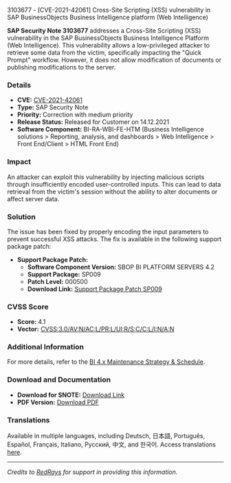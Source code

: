 3103677 - [CVE-2021-42061] Cross-Site Scripting (XSS) vulnerability in SAP BusinessObjects Business Intelligence platform (Web Intelligence)

**SAP Security Note 3103677** addresses a Cross-Site Scripting (XSS) vulnerability in the SAP BusinessObjects Business Intelligence Platform (Web Intelligence). This vulnerability allows a low-privileged attacker to retrieve some data from the victim, specifically impacting the "Quick Prompt" workflow. However, it does not allow modification of documents or publishing modifications to the server.

### **Details**
- **CVE:** [CVE-2021-42061](https://cve.mitre.org/cgi-bin/cvename.cgi?name=CVE-2021-42061)
- **Type:** SAP Security Note
- **Priority:** Correction with medium priority
- **Release Status:** Released for Customer on 14.12.2021
- **Software Component:** BI-RA-WBI-FE-HTM (Business Intelligence solutions > Reporting, analysis, and dashboards > Web Intelligence > Front End/Client > HTML Front End)

### **Impact**
An attacker can exploit this vulnerability by injecting malicious scripts through insufficiently encoded user-controlled inputs. This can lead to data retrieval from the victim's session without the ability to alter documents or affect server data.

### **Solution**
The issue has been fixed by properly encoding the input parameters to prevent successful XSS attacks. The fix is available in the following support package patch:

- **Support Package Patch:** 
  - **Software Component Version:** SBOP BI PLATFORM SERVERS 4.2
  - **Support Package:** SP009
  - **Patch Level:** 000500
  - **Download Link:** [Support Package Patch SP009](https://me.sap.com/softwarecenter/template/products/_APP=00200682500000001943&_EVENT=DISPHIER&HEADER=Y&FUNCTIONBAR=N&EVENT=TREE&NE=NAVIGATE&ENR=73555000100200001041&V=MAINT)

### **CVSS Score**
- **Score:** 4.1
- **Vector:** [CVSS:3.0/AV:N/AC:L/PR:L/UI:R/S:C/C:L/I:N/A:N](https://nvd.nist.gov/vuln/detail/CVE-2021-42061)

### **Additional Information**
For more details, refer to the [BI 4.x Maintenance Strategy & Schedule](https://me.sap.com/notes/2144559).

### **Download and Documentation**
- **Download for SNOTE:** [Download Link](https://notesdownloads.sap.com/note/0040000001790132021)
- **PDF Version:** [Download PDF](https://userapps.support.sap.com/sap/support/sfm/notes/print/0003103677?language=en-US&token=0634CCA5EC24FE209B270171353D982F)

### **Translations**
Available in multiple languages, including Deutsch, 日本語, Português, Español, Français, Italiano, Русский, 中文, and 한국어. Access translations [here](https://me.sap.com/notes/0003103677/D).

---

*Credits to [RedRays](https://redrays.io) for support in providing this information.*